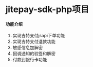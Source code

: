# jitepay-sdk-php项目
#### 功能介绍
1. 实现吉特支付jsapi下单功能
2. 实现吉特支付退款功能
3. 敏感信息加解密
4. 回调通知的验签和解密
5. 付款到银行卡功能
